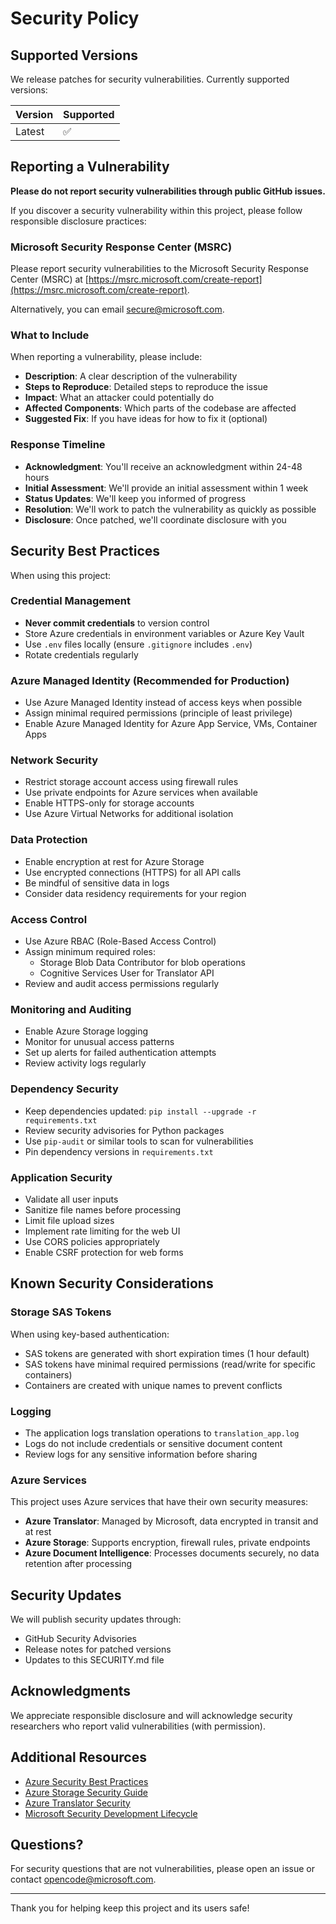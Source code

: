 # Security Policy

## Supported Versions

We release patches for security vulnerabilities. Currently supported versions:

| Version | Supported          |
| ------- | ------------------ |
| Latest  | :white_check_mark: |

## Reporting a Vulnerability

**Please do not report security vulnerabilities through public GitHub issues.**

If you discover a security vulnerability within this project, please follow responsible disclosure practices:

### Microsoft Security Response Center (MSRC)

Please report security vulnerabilities to the Microsoft Security Response Center (MSRC) at [https://msrc.microsoft.com/create-report](https://msrc.microsoft.com/create-report).

Alternatively, you can email [secure@microsoft.com](mailto:secure@microsoft.com).

### What to Include

When reporting a vulnerability, please include:

- **Description**: A clear description of the vulnerability
- **Steps to Reproduce**: Detailed steps to reproduce the issue
- **Impact**: What an attacker could potentially do
- **Affected Components**: Which parts of the codebase are affected
- **Suggested Fix**: If you have ideas for how to fix it (optional)

### Response Timeline

- **Acknowledgment**: You'll receive an acknowledgment within 24-48 hours
- **Initial Assessment**: We'll provide an initial assessment within 1 week
- **Status Updates**: We'll keep you informed of progress
- **Resolution**: We'll work to patch the vulnerability as quickly as possible
- **Disclosure**: Once patched, we'll coordinate disclosure with you

## Security Best Practices

When using this project:

### Credential Management

- **Never commit credentials** to version control
- Store Azure credentials in environment variables or Azure Key Vault
- Use `.env` files locally (ensure `.gitignore` includes `.env`)
- Rotate credentials regularly

### Azure Managed Identity (Recommended for Production)

- Use Azure Managed Identity instead of access keys when possible
- Assign minimal required permissions (principle of least privilege)
- Enable Azure Managed Identity for Azure App Service, VMs, Container Apps

### Network Security

- Restrict storage account access using firewall rules
- Use private endpoints for Azure services when available
- Enable HTTPS-only for storage accounts
- Use Azure Virtual Networks for additional isolation

### Data Protection

- Enable encryption at rest for Azure Storage
- Use encrypted connections (HTTPS) for all API calls
- Be mindful of sensitive data in logs
- Consider data residency requirements for your region

### Access Control

- Use Azure RBAC (Role-Based Access Control)
- Assign minimum required roles:
  - Storage Blob Data Contributor for blob operations
  - Cognitive Services User for Translator API
- Review and audit access permissions regularly

### Monitoring and Auditing

- Enable Azure Storage logging
- Monitor for unusual access patterns
- Set up alerts for failed authentication attempts
- Review activity logs regularly

### Dependency Security

- Keep dependencies updated: `pip install --upgrade -r requirements.txt`
- Review security advisories for Python packages
- Use `pip-audit` or similar tools to scan for vulnerabilities
- Pin dependency versions in `requirements.txt`

### Application Security

- Validate all user inputs
- Sanitize file names before processing
- Limit file upload sizes
- Implement rate limiting for the web UI
- Use CORS policies appropriately
- Enable CSRF protection for web forms

## Known Security Considerations

### Storage SAS Tokens

When using key-based authentication:
- SAS tokens are generated with short expiration times (1 hour default)
- SAS tokens have minimal required permissions (read/write for specific containers)
- Containers are created with unique names to prevent conflicts

### Logging

- The application logs translation operations to `translation_app.log`
- Logs do not include credentials or sensitive document content
- Review logs for any sensitive information before sharing

### Azure Services

This project uses Azure services that have their own security measures:
- **Azure Translator**: Managed by Microsoft, data encrypted in transit and at rest
- **Azure Storage**: Supports encryption, firewall rules, private endpoints
- **Azure Document Intelligence**: Processes documents securely, no data retention after processing

## Security Updates

We will publish security updates through:
- GitHub Security Advisories
- Release notes for patched versions
- Updates to this SECURITY.md file

## Acknowledgments

We appreciate responsible disclosure and will acknowledge security researchers who report valid vulnerabilities (with permission).

## Additional Resources

- [Azure Security Best Practices](https://learn.microsoft.com/azure/security/fundamentals/best-practices-and-patterns)
- [Azure Storage Security Guide](https://learn.microsoft.com/azure/storage/common/storage-security-guide)
- [Azure Translator Security](https://learn.microsoft.com/azure/cognitive-services/translator/translator-security)
- [Microsoft Security Development Lifecycle](https://www.microsoft.com/securityengineering/sdl)

## Questions?

For security questions that are not vulnerabilities, please open an issue or contact [opencode@microsoft.com](mailto:opencode@microsoft.com).

---

Thank you for helping keep this project and its users safe!
